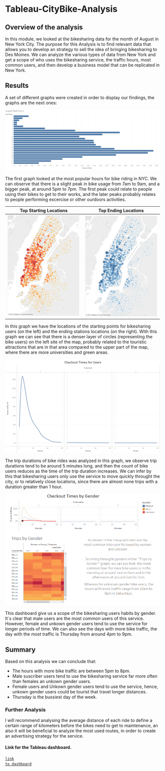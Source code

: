 # Tableau-CityBike-Analysis

## Overview of the analysis
In this module, we looked at the bikesharing data for the month of August in New York City. The purpose for this Analysis is to find relevant data that allows you to develop an strategy to sell the idea of bringing bikesharing to Des Moines. We can analyze the various types of data from New York and get a scope of who uses the bikesharing service, the traffic hours, most common users, and then develop a business model that can be replicated in New York.

## Results

A set of different graphs were created in order to display our findings, the graphs are the next ones:

<img src="./Resources/Hours.PNG" alt="Hours graphs" />

The first graph looked at the most popular hours for bike riding in NYC. We can observe that there is a slight peak in bike usage from 7am to 9am, and a bigger peak, at around 5pm to 7pm. The first peak could relate to people using their bikes to get to their works, and the later peaks probably relates to people performing excercise or other ourdoors activities.

Top Starting Locations   |  Top Ending Locations
:-------------------------:|:-------------------------:
![Math grades](./Resources/top_ends.PNG)    | ![Stocks results in 2018](./Resources/top_starts.PNG)


In this graph we have the locations of the starting points for bikesharing users (on the left) and the ending stations locations (on the right). With this graph we can see that there is a denser layer of circles (representing the bike users) on the left site of the map, probably related to the touristic attractions that are in that area compared to the upper part of the map, where there are more universities and green areas.

<img src="./Resources/peak.PNG" alt="Hours graphs" />

The trip durations of bike rides was analyzed in this graph, we observe trip durations tend to be around 5 minutes long, and then the count of bike users reduces as the time of the trip duration increases. We can infer by this that bikesharing users only use the service to move quickly throught the city, or to relatively close locations, since there are almost none trips with a duration greater than 1 hour.

<img src="./Resources/dash.PNG" alt="Hours graphs" />

This dashboard give us a scope of the bikesharing users habits by gender. It´s clear that male users are the most common users of this service. However, female and unkown gender users tend to use the service for longer periods of time. We can also see the days with more bike traffic, the day with the most traffic is Thursday from around 4pm to 9pm.

## Summary

Based on this analysis we can conclude that:
* The hours with more bike traffic are between 5pm to 8pm.
* Male suscriber users tend to use the bikesharing service far more often than females an unkown gender users.
* Female users and Unkown gender users tend to use the service, hence, unkown gender users could be tourist that travel longer distances.
* Thursday is the bussiest day of the week.

### Further Analysis
I will recommend analysing the average distance of each ride to define a certain range of kilometers before the bikes need to get to maintenance, an also it will be beneficial to analyze the most used routes, in order to create an advertising strategy for the service.

#### Link for the Tableau dashboard.

<code>[link to dashboard](https://public.tableau.com/shared/WYPMBFFKW?:display_count=n&:origin=viz_share_link)</code>
